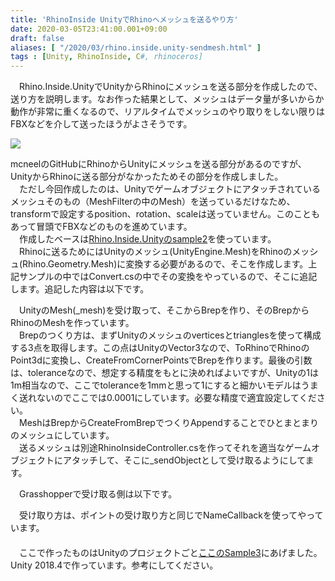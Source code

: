 ```yaml
---
title: 'RhinoInside UnityでRhinoへメッシュを送るやり方'
date: 2020-03-05T23:41:00.001+09:00
draft: false
aliases: [ "/2020/03/rhino.inside.unity-sendmesh.html" ]
tags : [Unity, RhinoInside, C#, rhinoceros]
---
```


　Rhino.Inside.UnityでUnityからRhinoにメッシュを送る部分を作成したので、送り方を説明します。なお作った結果として、メッシュはデータ量が多いからか動作が非常に重くなるので、リアルタイムでメッシュのやり取りをしない限りはFBXなどを介して送ったほうがよさそうです。  
  

[![](https://1.bp.blogspot.com/-VYfATyeLD_k/XmERX5ZA1cI/AAAAAAAABzU/TazirU_T4GUczJpEcmT1UYhCq7GWtczuACLcBGAsYHQ/s640/RIUmesh.gif)](https://1.bp.blogspot.com/-VYfATyeLD_k/XmERX5ZA1cI/AAAAAAAABzU/TazirU_T4GUczJpEcmT1UYhCq7GWtczuACLcBGAsYHQ/s1600/RIUmesh.gif)

  

mcneelのGitHubにRhinoからUnityにメッシュを送る部分があるのですが、UnityからRhinoに送る部分がなかったためその部分を作成しました。  
　ただし今回作成したのは、Unityでゲームオブジェクトにアタッチされているメッシュそのもの（MeshFilterの中のMesh）を送っているだけなため、transformで設定するposition、rotation、scaleは送っていません。このこともあって冒頭でFBXなどのものを進めています。  
　作成したベースは[Rhino.Inside.Unityのsample2](https://github.com/mcneel/rhino.inside/tree/master/Unity/Sample2)を使っています。  
　Rhinoに送るためにはUnityのメッシュ(UnityEngine.Mesh)をRhinoのメッシュ(Rhino.Geometry.Mesh)に変換する必要があるので、そこを作成します。上記サンプルの中ではConvert.csの中でその変換をやっているので、そこに追記します。追記した内容は以下です。  
  
　UnityのMesh(\_mesh)を受け取って、そこからBrepを作り、そのBrepからRhinoのMeshを作っています。  
　Brepのつくり方は、まずUnityのメッシュのverticesとtrianglesを使って構成する3点を取得します。この点はUnityのVector3なので、ToRhinoでRhinoのPoint3dに変換し、CreateFromCornerPointsでBrepを作ります。最後の引数は、toleranceなので、想定する精度をもとに決めればよいですが、Unityの1は1m相当なので、ここでtoleranceを1mmと思って1にすると細かいモデルはうまく送れないのでここでは0.0001にしています。必要な精度で適宜設定してください。  
　MeshはBrepからCreateFromBrepでつくりAppendすることでひとまとまりのメッシュにしています。  
　送るメッシュは別途RhinoInsideController.csを作ってそれを適当なゲームオブジェクトにアタッチして、そこに\_sendObjectとして受け取るようにしてます。  
  
  
　Grasshopperで受け取る側は以下です。  
  
  
　受け取り方は、ポイントの受け取り方と同じでNameCallbackを使ってやっています。  
　  
　ここで作ったものはUnityのプロジェクトごと[ここのSample3](https://github.com/hrntsm/rhino.inside/tree/master/Unity)にあげました。Unity 2018.4で作っています。参考にしてください。